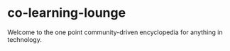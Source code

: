 # co-learning-lounge
Welcome to the one point community-driven encyclopedia for anything in technology. 
